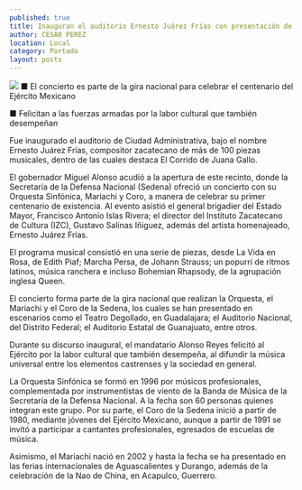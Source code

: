 ```yaml
---
published: true
title: Inauguran el auditorio Ernesto Juárez Frías con presentación de la orquesta de Sedena
author: CESAR PEREZ
location: Local
category: Portada
layout: posts
---
```


![](http://i.imgur.com/SrAnZE6m.jpg)
■ El concierto es parte de la gira nacional para celebrar el centenario del Ejército Mexicano

■ Felicitan a las fuerzas armadas por la labor cultural que también desempeñan

Fue inaugurado el auditorio de Ciudad Administrativa, bajo el nombre Ernesto Juárez Frías, compositor zacatecano de más de 100 piezas musicales, dentro de las cuales destaca El Corrido de Juana Gallo.

El gobernador Miguel Alonso acudió a la apertura de este recinto, donde la Secretaría de la Defensa Nacional (Sedena) ofreció un concierto con su Orquesta Sinfónica, Mariachi y Coro, a manera de celebrar su primer centenario de existencia.
Al evento asistió el general brigadier del Estado Mayor, Francisco Antonio Islas Rivera; el director del Instituto Zacatecano de Cultura (IZC), Gustavo Salinas Iñiguez, además del artista homenajeado, Ernesto Juárez Frías.

El programa musical consistió en una serie de piezas, desde La Vida en Rosa, de Edith Piaf; Marcha Persa, de Johann Strauss; un popurrí de ritmos latinos, música ranchera e incluso Bohemian Rhapsody, de la agrupación inglesa Queen.

El concierto forma parte de la gira nacional que realizan la Orquesta, el Mariachi y el Coro de la Sedena, los cuales se han presentado en escenarios como el Teatro Degollado, en Guadalajara; el Auditorio Nacional, del Distrito Federal; el Auditorio Estatal de Guanajuato, entre otros.

Durante su discurso inaugural, el mandatario Alonso Reyes felicitó al Ejército por la labor cultural que también desempeña, al difundir la música universal entre los elementos castrenses y la sociedad en general.

La Orquesta Sinfónica se formó en 1996 por músicos profesionales, complementada por instrumentistas de viento de la Banda de Música de la Secretaría de la Defensa Nacional. A la fecha son 60 personas quienes integran este grupo.
Por su parte, el Coro de la Sedena inició a partir de 1980, mediante jóvenes del Ejército Mexicano, aunque a partir de 1991 se invitó a participar a cantantes profesionales, egresados de escuelas de música.

Asimismo, el Mariachi nació en 2002 y hasta la fecha se ha presentado en las ferias internacionales de Aguascalientes y Durango, además de la celebración de la Nao de China, en Acapulco, Guerrero.

